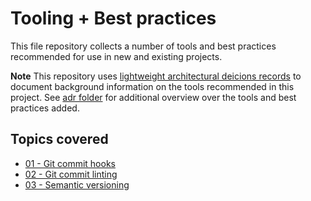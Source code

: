 # Tooling + Best practices

This file repository collects a number of tools and best practices recommended for use in new and existing projects.

**Note** This repository uses [lightweight architectural deicions records](docs/adr) to document background information on the tools recommended in this project.
See [adr folder](docs/adr) for additional overview over the tools and best practices added.

## Topics covered

- [01 - Git commit hooks](./docs/git-commit-hooks)
- [02 - Git commit linting](./docs/git-commit-linting)
- [03 - Semantic versioning](./docs/semantic-versioning)
